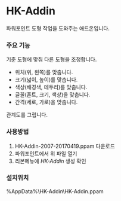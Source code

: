 # HK-Addin
파워포인트 도형 작업을 도와주는 애드온입니다.

### 주요 기능
기준 도형에 맞춰 다른 도형을 조정합니다.
* 위치(위, 왼쪽)를 맞춥니다.
* 크기(넓이, 높이)를 맞춥니다.
* 색상(배경색, 테두리)를 맞춥니다.
* 글꼴(폰트, 크기, 색상)을 맞춥니다.
* 간격(세로, 가로)을 맞춥니다.

관계도를 그립니다.

### 사용방법
1. HK-Addin-2007-20170419.ppam 다운로드
2. 파워포인트에서 위 파일 열기
3. 리본메뉴에 *HK-Addin* 생성 확인

### 설치위치
%AppData%\HK-Addin\HK-Addin.ppam
